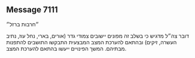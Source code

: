 ## Message 7111

״חרבות ברזל״

דובר צה״ל מדגיש כי בשלב זה מפונים יישובים צמודי גדר (אורים, בארי, נחל עוז, נתיב העשרה, זיקים) ובהתאם להערכת המצב המבצעית התבקשו התושבים להתפנות מבתיהם. המשך הפינויים ייעשו בהתאם להערכת המצב.

